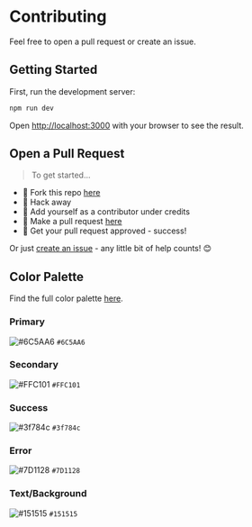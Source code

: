 # Contributing

Feel free to open a pull request or create an issue.

## Getting Started

First, run the development server:

```bash
npm run dev
```

Open [http://localhost:3000](http://localhost:3000) with your browser to see the result.

## Open a Pull Request

> To get started...

- 🍴 Fork this repo [here](https://github.com/FrancesCoronel/latina-dev#fork-destination-box)
- 🔨 Hack away
- 👥 Add yourself as a contributor under credits
- 🔧 Make a pull request [here](https://github.com/FrancesCoronel/latina-dev/compare)
- 🎉 Get your pull request approved - success!

Or just [create an issue](https://github.com/FrancesCoronel/latina-dev/issues) - any little bit of help counts! 😊

## Color Palette

Find the full color palette [here](https://coolors.co/palette/6c5aa6-ffc101-3f784c-7d1128-151515).

### Primary

![#6C5AA6](https://via.placeholder.com/15/6C5AA6/000000?text=+) `#6C5AA6`

### Secondary

![#FFC101](https://via.placeholder.com/15/FFC101/000000?text=+) `#FFC101`

### Success

![#3f784c](https://via.placeholder.com/15/3f784c/000000?text=+) `#3f784c`

### Error

![#7D1128](https://via.placeholder.com/15/7D1128/000000?text=+) `#7D1128`

### Text/Background

![#151515](https://via.placeholder.com/15/151515/000000?text=+) `#151515`
